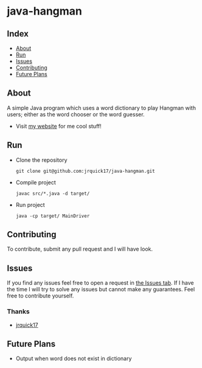 # java-hangman

## Index ##

* [About](#about)
* [Run](#run)
* [Issues](#issues)
* [Contributing](#contributing)
* [Future Plans](#future-plans)

## About ## 

A simple Java program which uses a word dictionary to play Hangman with users; either as the word chooser or the word guesser.  

* Visit [my website](https://jrquick.com) for me cool stuff!

## Run

* Clone the repository

    ```git clone git@github.com:jrquick17/java-hangman.git```
    
* Compile project

    ```javac src/*.java -d target/```
    
* Run project

    ```java -cp target/ MainDriver```


## Contributing ##

To contribute, submit any pull request and I will have look.  

## Issues ##

If you find any issues feel free to open a request in [the Issues tab](https://github.com/jrquick17/java-hangman/issues). If I have the time I will try to solve any issues but cannot make any guarantees. Feel free to contribute yourself.

### Thanks ###

* [jrquick17](https://github.com/jrquick17)

## Future Plans

* Output when word does not exist in dictionary

